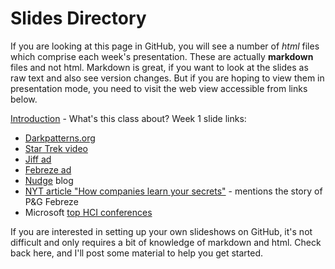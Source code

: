 # Slides Directory

If you are looking at this page in GitHub, you will see a number of *html* files which comprise each week's presentation. These are actually **markdown** files and not html. Markdown is great, if you want to look at the slides as raw text and also see version changes. But if you are hoping to view them in presentation mode, you need to visit the web view accessible from links below.

[Introduction](https://ub-idia640-2016.github.io/slides/week01.html) - What's this class about?
Week 1 slide links:
- [Darkpatterns.org](https://darkpatterns.org)
- [Star Trek video](https://youtu.be/MA1hD3XRlh0)
- [Jiff ad](https://youtu.be/IBbzNp25OHo)
- [Febreze ad](https://youtu.be/nlT8VcWz3LY)
- [Nudge](http://nudges.org) blog
- [NYT article "How companies learn your secrets"](http://www.nytimes.com/2012/02/19/magazine/shopping-habits.html?_r=1) - mentions the story of P&G Febreze
- Microsoft [top HCI conferences](http://academic.research.microsoft.com/RankList?entitytype=3&topDomainID=2&subDomainID=12)


If you are interested in setting up your own slideshows on GitHub, it's not difficult and only requires a bit of knowledge of markdown and html. Check back here, and I'll post some material to help you get started.
